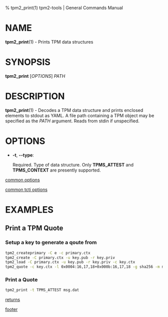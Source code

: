 % tpm2_print(1) tpm2-tools | General Commands Manual

# NAME

**tpm2_print**(1) - Prints TPM data structures

# SYNOPSIS

**tpm2_print** [*OPTIONS*] _PATH_

# DESCRIPTION

**tpm2_print**(1) - Decodes a TPM data structure and prints enclosed
elements to stdout as YAML. A file path containing a TPM object may
be specified as the _PATH_ argument. Reads from stdin if unspecified.

# OPTIONS

  * **-t**, **\--type**:

    Required. Type of data structure. Only **TPMS_ATTEST** and **TPMS_CONTEXT** are
    presently supported.

[common options](common/options.md)

[common tcti options](common/tcti.md)

# EXAMPLES


## Print a TPM Quote

### Setup a key to generate a qoute from
```bash
tpm2_createprimary -C e -c primary.ctx
tpm2_create -C primary.ctx -u key.pub -r key.priv
tpm2_load -C primary.ctx -u key.pub -r key.priv -c key.ctx
tpm2_quote -c key.ctx -l 0x0004:16,17,18+0x000b:16,17,18 -g sha256 -m msg.dat
```

### Print a Quote

```bash
tpm2_print -t TPMS_ATTEST msg.dat
```

[returns](common/returns.md)

[footer](common/footer.md)
